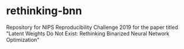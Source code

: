 # rethinking-bnn
Repository for NIPS Reproducibility Challenge 2019 for the paper titled "Latent Weights Do Not Exist: Rethinking Binarized Neural Network Optimization"
